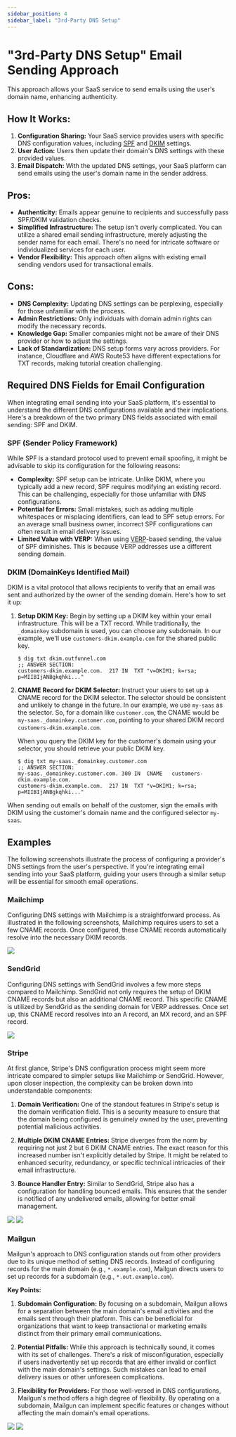 ```yaml
---
sidebar_position: 4
sidebar_label: "3rd-Party DNS Setup"
---
```


# "3rd-Party DNS Setup" Email Sending Approach

This approach allows your SaaS service to send emails using the user's domain name, enhancing authenticity.

## How It Works:

1. **Configuration Sharing:** Your SaaS service provides users with specific DNS configuration values, including [SPF](../terms/spf) and [DKIM](../terms/dkim) settings.
2. **User Action:** Users then update their domain's DNS settings with these provided values.
3. **Email Dispatch:** With the updated DNS settings, your SaaS platform can send emails using the user's domain name in the sender address.

## Pros:

- **Authenticity:** Emails appear genuine to recipients and successfully pass SPF/DKIM validation checks.
- **Simplified Infrastructure:** The setup isn't overly complicated. You can utilize a shared email sending infrastructure, merely adjusting the sender name for each email. There's no need for intricate software or individualized services for each user.
- **Vendor Flexibility:** This approach often aligns with existing email sending vendors used for transactional emails.

## Cons:

- **DNS Complexity:** Updating DNS settings can be perplexing, especially for those unfamiliar with the process.
- **Admin Restrictions:** Only individuals with domain admin rights can modify the necessary records.
- **Knowledge Gap:** Smaller companies might not be aware of their DNS provider or how to adjust the settings.
- **Lack of Standardization:** DNS setup forms vary across providers. For instance, Cloudflare and AWS Route53 have different expectations for TXT records, making tutorial creation challenging.

## Required DNS Fields for Email Configuration

When integrating email sending into your SaaS platform, it's essential to understand the different DNS configurations available and their implications. Here's a breakdown of the two primary DNS fields associated with email sending: SPF and DKIM.

### SPF (Sender Policy Framework)

While SPF is a standard protocol used to prevent email spoofing, it might be advisable to skip its configuration for the following reasons:

- **Complexity:** SPF setup can be intricate. Unlike DKIM, where you typically add a new record, SPF requires modifying an existing record. This can be challenging, especially for those unfamiliar with DNS configurations.
- **Potential for Errors:** Small mistakes, such as adding multiple whitespaces or misplacing identifiers, can lead to SPF setup errors. For an average small business owner, incorrect SPF configurations can often result in email delivery issues.
- **Limited Value with VERP:** When using [VERP](../terms/verp)-based sending, the value of SPF diminishes. This is because VERP addresses use a different sending domain.

### DKIM (DomainKeys Identified Mail)

DKIM is a vital protocol that allows recipients to verify that an email was sent and authorized by the owner of the sending domain. Here's how to set it up:

1. **Setup DKIM Key:** Begin by setting up a DKIM key within your email infrastructure. This will be a TXT record. While traditionally, the `_domainkey` subdomain is used, you can choose any subdomain. In our example, we'll use `customers-dkim.example.com` for the shared public key.

   ```
   $ dig txt dkim.outfunnel.com
   ;; ANSWER SECTION:
   customers-dkim.example.com.	217	IN	TXT	"v=DKIM1; k=rsa; p=MIIBIjANBgkqhki..."
   ```

2. **CNAME Record for DKIM Selector:** Instruct your users to set up a CNAME record for the DKIM selector. The selector should be consistent and unlikely to change in the future. In our example, we use `my-saas` as the selector. So, for a domain like `customer.com`, the CNAME would be `my-saas._domainkey.customer.com`, pointing to your shared DKIM record `customers-dkim.example.com`.

   When you query the DKIM key for the customer's domain using your selector, you should retrieve your public DKIM key.

   ```
   $ dig txt my-saas._domainkey.customer.com
   ;; ANSWER SECTION:
   my-saas._domainkey.customer.com. 300 IN	CNAME	customers-dkim.example.com.
   customers-dkim.example.com.	217	IN	TXT	"v=DKIM1; k=rsa; p=MIIBIjANBgkqhki..."
   ```

When sending out emails on behalf of the customer, sign the emails with DKIM using the customer's domain name and the configured selector `my-saas`.

## Examples

The following screenshots illustrate the process of configuring a provider's DNS settings from the user's perspective. If you're integrating email sending into your SaaS platform, guiding your users through a similar setup will be essential for smooth email operations.

### Mailchimp

Configuring DNS settings with Mailchimp is a straightforward process. As illustrated in the following screenshots, Mailchimp requires users to set a few CNAME records. Once configured, these CNAME records automatically resolve into the necessary DKIM records.

<img src="/img/examples/mailchimp.png" className="text--center custom-image-lg custom-image-border" />

### SendGrid

Configuring DNS settings with SendGrid involves a few more steps compared to Mailchimp. SendGrid not only requires the setup of DKIM CNAME records but also an additional CNAME record. This specific CNAME is utilized by SendGrid as the sending domain for VERP addresses. Once set up, this CNAME record resolves into an A record, an MX record, and an SPF record.

<img src="/img/examples/sendgrid.png" className="text--center custom-image-lg custom-image-border" />

### Stripe

At first glance, Stripe's DNS configuration process might seem more intricate compared to simpler setups like Mailchimp or SendGrid. However, upon closer inspection, the complexity can be broken down into understandable components:

1. **Domain Verification:** One of the standout features in Stripe's setup is the domain verification field. This is a security measure to ensure that the domain being configured is genuinely owned by the user, preventing potential malicious activities.

2. **Multiple DKIM CNAME Entries:** Stripe diverges from the norm by requiring not just 2 but 6 DKIM CNAME entries. The exact reason for this increased number isn't explicitly detailed by Stripe. It might be related to enhanced security, redundancy, or specific technical intricacies of their email infrastructure.

3. **Bounce Handler Entry:** Similar to SendGrid, Stripe also has a configuration for handling bounced emails. This ensures that the sender is notified of any undelivered emails, allowing for better email management.

<img src="/img/examples/stripe1.png" className="text--center custom-image-lg custom-image-border" />

<img src="/img/examples/stripe2.png" className="text--center custom-image-lg custom-image-border" />

### Mailgun

Mailgun's approach to DNS configuration stands out from other providers due to its unique method of setting DNS records. Instead of configuring records for the main domain (e.g., `*.example.com`), Mailgun directs users to set up records for a subdomain (e.g., `*.out.example.com`).

**Key Points:**

1. **Subdomain Configuration:** By focusing on a subdomain, Mailgun allows for a separation between the main domain's email activities and the emails sent through their platform. This can be beneficial for organizations that want to keep transactional or marketing emails distinct from their primary email communications.

2. **Potential Pitfalls:** While this approach is technically sound, it comes with its set of challenges. There's a risk of misconfiguration, especially if users inadvertently set up records that are either invalid or conflict with the main domain's settings. Such mistakes can lead to email delivery issues or other unforeseen complications.

3. **Flexibility for Providers:** For those well-versed in DNS configurations, Mailgun's method offers a high degree of flexibility. By operating on a subdomain, Mailgun can implement specific features or changes without affecting the main domain's email operations.

<img src="/img/examples/mailgun1.png" className="text--center custom-image-lg custom-image-border" />

<img src="/img/examples/mailgun2.png" className="text--center custom-image-lg custom-image-border" />
